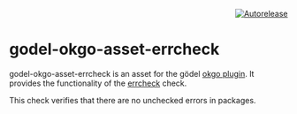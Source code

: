 <p align="right">
<a href="https://autorelease.general.dmz.palantir.tech/palantir/godel-okgo-asset-errcheck"><img src="https://img.shields.io/badge/Perform%20an-Autorelease-success.svg" alt="Autorelease"></a>
</p>

godel-okgo-asset-errcheck
=========================
godel-okgo-asset-errcheck is an asset for the gödel [okgo plugin](https://github.com/palantir/okgo). It provides the 
functionality of the [errcheck](https://github.com/kisielk/errcheck) check.

This check verifies that there are no unchecked errors in packages.

